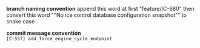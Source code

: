 
**branch naming convention**
append this word at first "feature/IC-680" then 
convert this word ""No ice control database configuration snapshot"" to snake case



**commit message convention**  
`[C-557] add_force_engine_cycle_endpoint`
